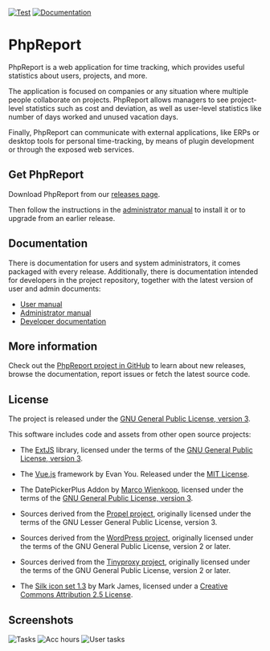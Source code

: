 [![Test](https://github.com/Igalia/phpreport/actions/workflows/runtests.yml/badge.svg)](https://github.com/Igalia/phpreport/actions/workflows/runtests.yml)
[![Documentation](https://github.com/Igalia/phpreport/actions/workflows/publish-docs.yml/badge.svg)](https://github.com/Igalia/phpreport/actions/workflows/mdbook.yml)

# PhpReport

PhpReport is a web application for time tracking, which provides useful
statistics about users, projects, and more.

The application is focused on companies or any situation where multiple people
collaborate on projects. PhpReport allows managers to see project-level
statistics such as cost and deviation, as well as user-level statistics like
number of days worked and unused vacation days.

Finally, PhpReport can communicate with external applications, like ERPs or
desktop tools for personal time-tracking, by means of plugin development or
through the exposed web services.

## Get PhpReport

Download PhpReport from our
[releases page](https://github.com/Igalia/phpreport/releases).

Then follow the instructions in the [administrator manual](http://igalia.github.io/phpreport/admin/)
to install it or to upgrade from an earlier release.

## Documentation

There is documentation for users and system administrators, it comes packaged
with every release. Additionally, there is documentation intended for developers
in the project repository, together with the latest version of user and admin
documents:

- [User manual](http://igalia.github.io/phpreport/user/)
- [Administrator manual](http://igalia.github.io/phpreport/admin/)
- [Developer documentation](http://igalia.github.io/phpreport/developer/)

## More information

Check out the [PhpReport project in GitHub](https://github.com/Igalia/phpreport)
to learn about new releases, browse the documentation, report issues or fetch
the latest source code.

## License

The project is released under the
[GNU General Public License, version 3](COPYING).

This software includes code and assets from other open source projects:

- The [ExtJS](https://sencha.com/products/extjs/) library,
  licensed under the terms of the
  [GNU General Public License, version 3](web/ext/gpl-3.0.txt).

- The [Vue.js](https://v2.vuejs.org/) framework by Evan You.
  Released under the [MIT License](https://github.com/vuejs/vue/blob/main/LICENSE).

- The DatePickerPlus Addon by [Marco Wienkoop](http://www.lubber.de/),
  licensed under the terms of the
  [GNU General Public License, version 3](web/include/ext.ux.datepickerplus/license.txt).

- Sources derived from the [Propel project](http://propelorm.org/),
  originally licensed under the terms of the GNU Lesser General Public License,
  version 3.

- Sources derived from the [WordPress project](http://www.wordpress.org),
  originally licensed under the terms of the GNU General Public License,
  version 2 or later.

- Sources derived from the [Tinyproxy project](https://tinyproxy.github.io/),
  originally licensed under the terms of the GNU General Public License,
  version 2 or later.

- The [Silk icon set 1.3](http://www.famfamfam.com/lab/icons/silk/)
  by Mark James, licensed under a
  [Creative Commons Attribution 2.5 License](http://creativecommons.org/licenses/by/2.5/).

## Screenshots

![Tasks](http://igalia.github.io/phpreport/user/i/tasks-screen.png)
![Acc hours](http://igalia.github.io/phpreport/user/i/acc-hours-screen.png)
![User tasks](http://igalia.github.io/phpreport/user/i/user-tasks-screen.png)
